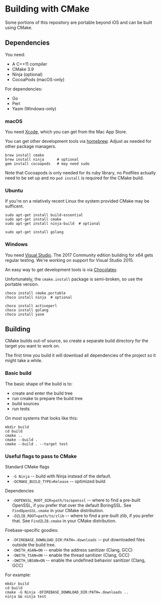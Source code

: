 # Building with CMake

Some portions of this repository are portable beyond iOS and can be built using
CMake.

## Dependencies

You need:

  * A C++11 compiler
  * CMake 3.9
  * Ninja (optional)
  * CocoaPods (macOS-only)

For dependencies:

  * Go
  * Perl
  * Yasm (Windows-only)


### macOS

You need [Xcode](https://developer.apple.com/xcode/), which you can get from
the Mac App Store.

You can get other development tools via [homebrew](https://brew.sh). Adjust as
needed for other package managers.

```
brew install cmake
brew install ninja      # optional
gem install cocoapods   # may need sudo
```

Note that Cocoapods is only needed for its ruby library, no Podfiles actually
need to be set up and no `pod install` is required for the CMake build.


### Ubuntu

If you're on a relatively recent Linux the system provided CMake may be
sufficent.

```
sudo apt-get install build-essential
sudo apt-get install cmake
sudo apt-get install ninja-build  # optional

sudo apt-get install golang
```

### Windows

You need [Visual Studio](https://visualstudio.microsoft.com/vs/). The 2017
Community edition building for x64 gets regular testing. We're working on
support for Visual Studio 2015.

An easy way to get development tools is via [Chocolatey](https://chocolatey.org/).

Unfortunately, the `cmake.install` package is semi-broken, so use the portable
version.

```
choco install cmake.portable
choco install ninja  # optional

choco install activeperl
choco install golang
choco install yasm
```

## Building

CMake builds out-of source, so create a separate build directory for the target
you want to work on.

The first time you build it will download all dependencies of the project so it
might take a while.


### Basic build

The basic shape of the build is to:
  * create and enter the build tree
  * run cmake to prepare the build tree
  * build sources
  * run tests

On most systems that looks like this:

```
mkdir build
cd build
cmake ..
cmake --build .
cmake --build . --target test
```

### Useful flags to pass to CMake

Standard CMake flags

  * `-G Ninja` -- build with Ninja instead of the default.
  * `-DCMAKE_BUILD_TYPE=Release` -- optimized build

Dependencies

  * `-DOPENSSL_ROOT_DIR=path/to/openssl` -- where to find a pre-built OpenSSL,
    if you prefer that over the default BoringSSL. See `FindOpenSSL.cmake` in
    your CMake distribution.
  * `-DZLIB_ROOT=path/to/zlib` -- where to find a pre-built zlib, if you prefer
    that. See `FindZLIB.cmake` in your CMake distribution.

Firebase-specific goodies:

  * `-DFIREBASE_DOWNLOAD_DIR:PATH=.downloads` -- put downloaded files outside
    the build tree.
  * `-DWITH_ASAN=ON` -- enable the address sanitizer (Clang, GCC)
  * `-DWITH_TSAN=ON` -- enable the thread sanitizer (Clang, GCC)
  * `-DWITH_UBSAN=ON` -- enable the undefined behavior sanitizer (Clang, GCC)

For example:

```
mkdir build
cd build
cmake -G Ninja -DFIREBASE_DOWNLOAD_DIR:PATH=.downloads ..
ninja && ninja test
```
